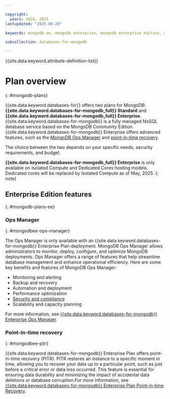 ```yaml
---

copyright:
  years: 2024, 2025
lastupdated: "2025-08-20"

keywords: mongodb ee, mongodb enterprise, mongodb enterprise edition, mongodb eneterprise plan

subcollection: databases-for-mongodb

---
```


{{site.data.keyword.attribute-definition-list}}

# Plan overview 
{: #mongodb-plans}

{{site.data.keyword.databases-for}} offers two plans for MongoDB: **{{site.data.keyword.databases-for-mongodb_full}} Standard** and **{{site.data.keyword.databases-for-mongodb_full}} Enterprise**. {{site.data.keyword.databases-for-mongodb}} is a fully managed NoSQL database service based on the MongoDB Community Edition. {{site.data.keyword.databases-for-mongodb}} Enterprise offers advanced features, such as the [MongoDB Ops Manager](#mongodbee-ops-manager) and [point-in-time recovery](#mongodbee-pitr).

The choice between the two depends on your specific needs, security requirements, and budget.

**{{site.data.keyword.databases-for-mongodb_full}} Enterprise** is only available on Isolated Compute and Dedicated Cores hosting models. Dedicated cores will be replaced by Isolated Compute as of May, 2025.
{: note}

## Enterprise Edition features
{: #mongodb-plans-ee}

### Ops Manager
{: #mongodbee-ops-manager}

The Ops Manager is only available with an {{site.data.keyword.databases-for-mongodb}} Enterprise Plan deployment. MongoDB Ops Manager allows administrators to monitor, deploy, configure, and optimize MongoDB deployments. Ops Manager offers a range of features that help streamline database management and enhance operational efficiency. Here are some key benefits and features of MongoDB Ops Manager:

- Monitoring and alerting
- Backup and recovery
- Automation and deployment
- Performance optimization
- [Security and compliance](/docs/databases-for-mongodb?topic=databases-for-mongodb-manage-security-compliance&interface=api)
- Scalability and capacity planning

For more information, see [{{site.data.keyword.databases-for-mongodb}} Enterprise Ops Manager](/docs/databases-for-mongodb?topic=databases-for-mongodb-ops-manager).



### Point-in-time recovery
{: #mongodbee-pitr}

{{site.data.keyword.databases-for-mongodb}} Enterprise Plan offers point-in-time recovery (PITR). PITR restores an instance to a specific moment in time, allowing you to recover your data up to a particular point, such as just before a critical error or data loss occurred. This feature is essential for ensuring data durability and minimizing the impact of accidental data deletions or database corruption.For more information, see [{{site.data.keyword.databases-for-mongodb}} Enterprise Plan Point-in-time Recovery](/docs/databases-for-mongodb?topic=databases-for-mongodb-pitr).
